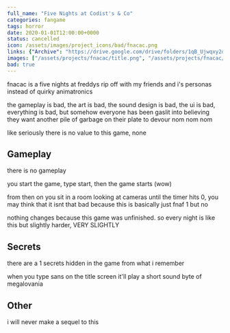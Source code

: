 ```yaml
---
full_name: "Five Nights at Codist's & Co"
categories: fangame
tags: horror
date: 2020-01-01T12:00:00+0000
status: cancelled
icon: /assets/images/project_icons/bad/fnacac.png
links: {"Archive": "https://drive.google.com/drive/folders/1qB_Ujwqxy2dyIM-dFEXYGVVRJHQa5AbL?usp=share_link"}
images: ["/assets/projects/fnacac/title.png", "/assets/projects/fnacac/gameplay1.png", "/assets/projects/fnacac/gameplay2.png", "/assets/projects/fnacac/gameplay3.png"]
bad: true
---
```


fnacac is a five nights at freddys rip off with my friends and i's personas instead of quirky animatronics

the gameplay is bad, the art is bad, the sound design is bad, the ui is bad, everything is bad, but somehow everyone has been gaslit into believing they want another pile of garbage on their plate to devour nom nom nom

like seriously there is no value to this game,
none

## Gameplay
there is no gameplay

you start the game, type start, then the game starts (wow)

from then on you sit in a room looking at cameras until the timer hits 0, you may think that it isnt that bad because this is basically just fnaf 1 but no

nothing changes because this game was unfinished. so every night is like this but slightly harder, VERY SLIGHTLY

## Secrets
there are a 1 secrets hidden in the game from what i remember 

when you type sans on the title screen it'll play a short sound byte of megalovania

## Other
i will never make a sequel to this